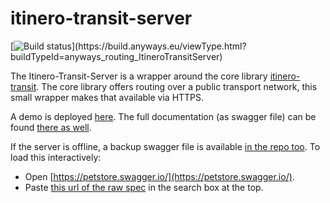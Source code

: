 # itinero-transit-server

[![Build status](https://build.anyways.eu/app/rest/builds/buildType:(id:anyways_routing_ItineroTransitServer)/statusIcon)](https://build.anyways.eu/viewType.html?buildTypeId=anyways_routing_ItineroTransitServer)  

The Itinero-Transit-Server is a wrapper around the core library [itinero-transit](https://github.com/openplannerteam/itinero-transit). The core library offers routing over a public transport network, this small wrapper makes that available via HTTPS.

A demo is deployed [here](https://api.anyways.eu/transit/index.html).
The full documentation (as swagger file) can be found [there as well](http://api.anyways.eu/transit/api.html).

If the server is offline, a backup swagger file is available [in the repo too](docs/swagger.json). To load this interactively:

- Open [https://petstore.swagger.io/](https://petstore.swagger.io/).
- Paste [this url of the raw spec](https://raw.githubusercontent.com/anyways-open/itinero-transit-server/master/docs/swagger.json) in the search box at the top.

